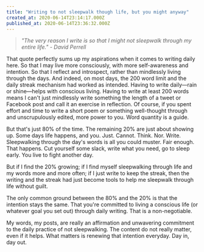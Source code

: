 ```yaml
---
title: "Writing to not sleepwalk though life, but you might anyway"
created_at: 2020-06-14T23:14:17.000Z
published_at: 2020-06-14T23:36:32.000Z
---
```

> _"The very reason I write is so that I might not sleepwalk through my entire life." - David Perrell_

  

That quote perfectly sums up my aspirations when it comes to writing daily here. So that I may live more consciously, with more self-awareness and intention. So that I reflect and introspect, rather than mindlessly living through the days. And indeed, on most days, the 200 word limit and the daily streak mechanism had worked as intended. Having to write daily—rain or shine—helps with conscious living. Having to write at least 200 words means I can't just mindlessly write something the length of a tweet or Facebook post and call it an exercise in reflection. Of course, if you spent effort and time to write a short poem or something well-thought through and unscrupulously edited, more power to you. Word quantity is a guide.

  

But that's just 80% of the time. The remaining 20% are just about showing up. Some days life happens, and you. Just. Cannot. Think. Nor. Write. Sleepwalking through the day's words is all you could muster. Fair enough. That happens. Cut yourself some slack, write what you need, go to sleep early. You live to fight another day.

  

But if I find the 20% growing; if I find myself sleepwalking through life and my words more and more often; if I just write to keep the streak, then the writing and the streak had just become tools to help me sleepwalk through life without guilt. 

  

The only common ground between the 80% and the 20% is that the intention stays the same. That you're committed to living a conscious life (or whatever goal you set out) through daily writing. That is a non-negotiable. 

  

My words, my posts, are really an affirmation and unwavering commitment to the daily practice of not sleepwalking. The content do not really matter, even if it helps. What matters is renewing that intention everyday. Day in, day out.

